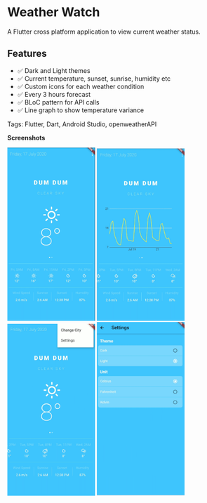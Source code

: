 
# Weather Watch

 
A Flutter cross platform application to view current weather status.


## Features

- :white_check_mark: Dark and Light themes
- :white_check_mark: Current temperature, sunset, sunrise, humidity etc 
- :white_check_mark: Custom icons for each weather condition
- :white_check_mark: Every 3 hours forecast
- :white_check_mark: BLoC pattern for API calls
- :white_check_mark: Line graph to show temperature variance

Tags: Flutter, Dart, Android Studio, openweatherAPI

<b> Screenshots</b>
<p float="left">
<img src="../../Screenshot/flutter1.jpg" width="200">
 <img src="../../Screenshot/flutter2.jpg" width="200">
 <img src="../../Screenshot/flutter3.jpg" width="200">
 <img src="../../Screenshot/flutter4.jpg" width="200">
 </p>
